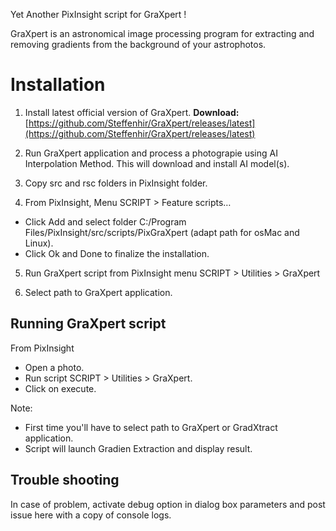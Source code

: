Yet Another PixInsight script for GraXpert !

GraXpert is an astronomical image processing program for extracting and removing gradients from the background of your astrophotos.


# Installation
1. Install latest official version of GraXpert.
**Download:** [https://github.com/Steffenhir/GraXpert/releases/latest](https://github.com/Steffenhir/GraXpert/releases/latest)

2. Run GraXpert application and process a photograpie using AI Interpolation Method.
This will download and install AI model(s).

3. Copy src and rsc folders in PixInsight folder.

4. From PixInsight, Menu SCRIPT > Feature scripts…
- Click Add and select folder C:/Program Files/PixInsight/src/scripts/PixGraXpert (adapt path for osMac and Linux).
- Click Ok and Done to finalize the installation.

5. Run GraXpert script from PixInsight menu SCRIPT > Utilities > GraXpert

6. Select path to GraXpert application.


## Running GraXpert script
From PixInsight
- Open a photo.
- Run script SCRIPT > Utilities > GraXpert.
- Click on execute.

Note:
- First time you'll have to select path to GraXpert or GradXtract application.
- Script will launch Gradien Extraction and display result.

## Trouble shooting
In case of problem, activate debug option in dialog box parameters and post issue here with a copy of console logs.
